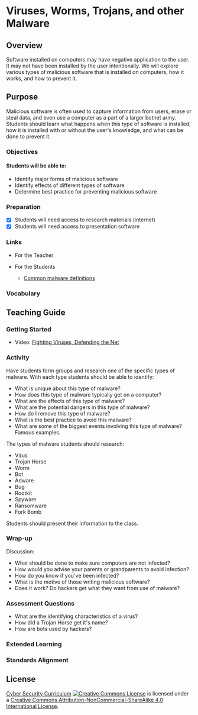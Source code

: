 # Viruses, Worms, Trojans, and other Malware

## Overview
Software installed on computers may have negative application to the user. It may not have been installed by the user intentionally.  We will explore various types of malicious software that is installed on computers, how it works, and how to prevent it.

## Purpose
Malicious software is often used to capture information from users, erase or steal data, and even use a computer as a part of a larger botnet army. Students should learn what happens when this type of software is installed, how it is installed with or without the user's knowledge, and what can be done to prevent it.


### Objectives
#### Students will be able to:
- Identify major forms of malicious software
- Identify effects of different types of software
- Determine best practice for preventing malicious software

### Preparation
- [x] Students will need access to research materials (internet)
- [x] Students will need access to presentation software

### Links
- For the Teacher

- For the Students
	- [Common malware definitions](https://www.veracode.com/blog/2012/10/common-malware-types-cybersecurity-101)

### Vocabulary

## Teaching Guide
### Getting Started
- Video: [Fighting Viruses, Defending the Net](https://www.ted.com/talks/mikko_hypponen_fighting_viruses_defending_the_net)

### Activity
Have students form groups and research one of the specific types of malware.  With each type students should be able to identify:
- What is unique about this type of malware?
- How does this type of malware typically get on a computer?
- What are the effects of this type of malware?
- What are the potential dangers in this type of malware?
- How do I remove this type of malware?
- What is the best practice to avoid this malware?
- What are some of the biggest events involving this type of malware? Famous examples.

The types of malware students should research:
- Virus
- Trojan Horse
- Worm
- Bot
- Adware
- Bug
- Rootkit
- Spyware
- Ransomware
- Fork Bomb

Students should present their information to the class.

### Wrap-up
Discussion:
- What should be done to make sure computers are not infected?
- How would you advise your parents or grandparents to avoid infection?
- How do you know if you've been infected?
- What is the motive of those writing malicious software?
- Does it work? Do hackers get what they want from use of malware?

### Assessment Questions
- What are the identifying characteristics of a virus?
- How did a Trojan Horse get it's name?
- How are bots used by hackers?

### Extended Learning

### Standards Alignment

## License
[Cyber Security Curriculum](https://github.com/DerekBabb/CyberSecurity) <a rel="license" href="http://creativecommons.org/licenses/by-nc-sa/4.0/"><img alt="Creative Commons License" style="border-width:0" src="https://i.creativecommons.org/l/by-nc-sa/4.0/88x31.png" /></a> is licensed under a <a rel="license" href="http://creativecommons.org/licenses/by-nc-sa/4.0/">Creative Commons Attribution-NonCommercial-ShareAlike 4.0 International License</a>.

